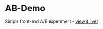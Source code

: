 # AB-Demo
Simple front-end A/B experiment - [view it live!](https://adrianduplessis.github.io/AB-Demo/)
